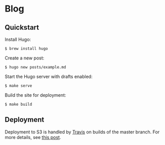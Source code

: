 # Blog

## Quickstart

Install Hugo:

    $ brew install hugo

Create a new post:

    $ hugo new posts/example.md

Start the Hugo server with drafts enabled:

    $ make serve

Build the site for deployment:

    $ make build

## Deployment

Deployment to S3 is handled by [Travis](.travis.yml) on builds of the master branch. For more details, see [this post](https://renzo.lucioni.xyz/s3-deployment-with-travis).
